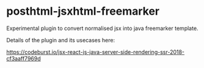 # posthtml-jsxhtml-freemarker
Experimental plugin to convert normalised jsx into java freemarker template. 

Details of the plugin and its usecases here: 

https://codeburst.io/jsx-react-js-java-server-side-rendering-ssr-2018-cf3aaff7969d
